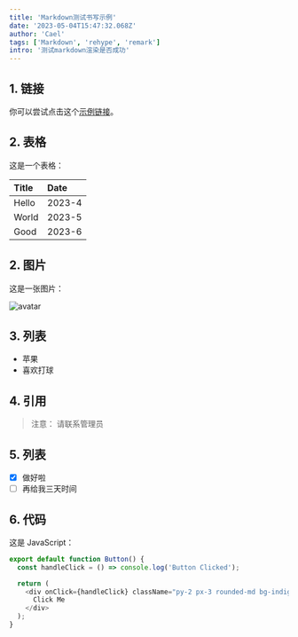 ```yaml
---
title: 'Markdown测试书写示例'
date: '2023-05-04T15:47:32.068Z'
author: 'Cael'
tags: ['Markdown', 'rehype', 'remark']
intro: '测试markdown渲染是否成功'
---
```


## 1. 链接

你可以尝试点击这个[示例链接](https://example.com)。

## 2. 表格

这是一个表格：

| Title | Date   |
| :---- | :----- |
| Hello | 2023-4 |
| World | 2023-5 |
| Good  | 2023-6 |

## 2. 图片

这是一张图片：

![avatar](https://avatars.githubusercontent.com/u/75357598?s=80&v=4)

## 3. 列表

- 苹果
- 喜欢打球

## 4. 引用

> 注意：
> 请联系管理员

## 5. 列表

- [x] 做好啦
- [ ] 再给我三天时间

## 6. 代码

这是 JavaScript：

```javascript
export default function Button() {
  const handleClick = () => console.log('Button Clicked');

  return (
    <div onClick={handleClick} className="py-2 px-3 rounded-md bg-indigo-600 text-white">
      Click Me
    </div>
  );
}
```

